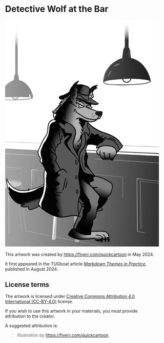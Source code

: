 # Detective Wolf at the Bar

 ![artwork](detective-wolf.png "Detective Wolf at the Bar by <https://fiverr.com/quickcartoon>")

This artwork was created by <https://fiverr.com/quickcartoon> in May 2024.

It first appeared in the TUGboat article [_Markdown Themes in Practice_][tb140], published in August 2024.

## License terms

The artwork is licensed under [Creative Commons Attribution 4.0 International (CC-BY-4.0)][cc-by] license.

If you wish to use this artwork in your materials, you must provide attribution to the creator.

A suggested attribution is:

> Illustration by <https://fiverr.com/quickcartoon>.

 [tb140]: https://www.tug.org/TUGboat/tb45-2/tb140starynovotny-markdown-themes.pdf
 [cc-by]: https://creativecommons.org/licenses/by/4.0/legalcode
